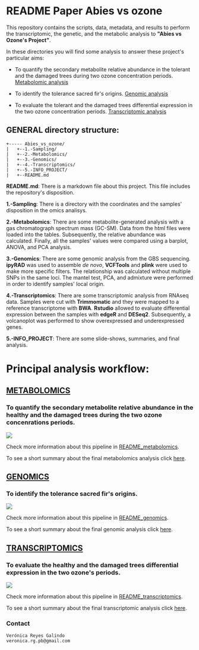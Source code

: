 # README Paper Abies vs ozone

This repository contains the scripts, data, metadata, and results to perform the transcriptomic, the genetic, and the metabolic analysis to **"Abies vs Ozone's Project"**.

In these directories you will find some analysis to answer these project's particular aims:

* To quantify the secondary metabolite relative abundance in the tolerant and the damaged trees during two ozone concentration periods. [Metabolomic analysis](https://github.com/VeroIarrachtai/Abies_vs_ozone/tree/master/2.-Metabolomics)

* To identify the tolerance sacred fir's origins.  [Genomic analysis](https://github.com/VeroIarrachtai/Abies_vs_ozone/tree/master/3.-Genomics)

* To evaluate the tolerant and the damaged trees differential expression in the two ozone concentration periods. [Transcriptomic analysis](https://github.com/VeroIarrachtai/Abies_vs_ozone/tree/master/4.-Transcriptomics)


## GENERAL directory structure:

```
+----- Abies_vs_ozone/
|	+--1.-Sampling/
|	+--2.-Metabolomics/
|	+--3.-Genomics/
|	+--4.-Transcriptomics/
|	+--5.-INFO_PROJECT/
|	+--README.md
```

**README.md**: There is a markdown file about this project. This file includes the repository's disposition.

**1.-Sampling**: There is a directory with the coordinates and the samples' disposition in the omics analisys.

**2.-Metabolomics**: There are some metabolite-generated analysis with a gas chromatograph spectrum mass (GC-SM). Data from the html files were loaded into the tables. Subsequently, the relative abundance was calculated. Finally, all the samples' values were compared using a barplot, ANOVA, and PCA analysis.

**3.-Genomics**: There are some genomic analysis from the GBS sequencing. **ipyRAD** was used to assemble *de novo*, **VCFTools** and **plink** were used to make more specific filters. The relationship was calculated without multiple SNPs in the same loci. The mantel test, PCA, and admixture were performed in order to identify samples' local origin.

**4.-Transcriptomics**: There are some transcriptomic analysis from RNAseq data. Samples were cut with **Trimmomatic** and they were mapped to a reference transcriptome with **BWA**. **Rstudio** allowed to evaluate differential expression between the samples with **edgeR** and **DESeq2**. Subsequently, a volcanoplot was performed to show overexpressed and underexpressed genes.

**5.-INFO_PROJECT**: There are some slide-shows, summaries, and final analysis.

# Principal analysis workflow:

## [METABOLOMICS](https://github.com/VeroIarrachtai/Abies_vs_ozone/tree/master/2.-Metabolomics)

### To quantify the secondary metabolite relative abundance in the healthy and the damaged trees during the two ozone concenrations periods.

![](2.-Metabolomics/metadata/Metabolomic_methods.png)

Check more information about this pipeline in [README_metabolomics](https://github.com/VeroIarrachtai/Abies_vs_ozone/tree/master/2.-Metabolomics/README_metabolomics.md).

To see a short summary about the final metabolomics analysis click [here](https://github.com/VeroIarrachtai/Abies_vs_ozone/blob/master/5.-INFO_PROJECT/METABOLOMICS_ligth_analysis.md).

## [GENOMICS](https://github.com/VeroIarrachtai/Abies_vs_ozone/tree/master/3.-Genomics)

### To identify the tolerance sacred fir's origins.

![](3.-Genomics/metadata/Genomic_methods.png)

Check more information about this pipeline in [README_genomics](https://github.com/VeroIarrachtai/Abies_vs_ozone/blob/master/3.-Genomics/README_genomics.md).

To see a short summary about the final genomic analysis click [here](https://github.com/VeroIarrachtai/Abies_vs_ozone/blob/master/5.-INFO_PROJECT/GENOMICS_ligth_analysis.md).

## [TRANSCRIPTOMICS](https://github.com/VeroIarrachtai/Abies_vs_ozone/tree/master/4.-Transcriptomics)

### To evaluate the healthy and the damaged trees differential expression in the two ozone's periods.

![](4.-Transcriptomics/metadata/Transcriptomic_methods.png)

Check more information about this pipeline in [README_transcriptomics](https://github.com/VeroIarrachtai/Abies_vs_ozone/blob/master/4.-Transcriptomics/README_Transcriptomics.md).

To see a short summary about the final transcriptomic analysis click [here](https://github.com/VeroIarrachtai/Abies_vs_ozone/blob/master/5.-INFO_PROJECT/TRANSCRIPTOMICS_ligth_analysis.md).

### Contact

```
Verónica Reyes Galindo
veronica.rg.pb@gmail.com
```
